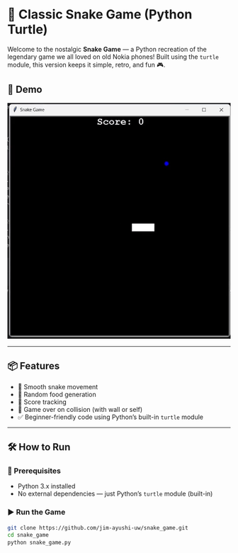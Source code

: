 # 🐍 Classic Snake Game (Python Turtle)

Welcome to the nostalgic **Snake Game** — a Python recreation of the legendary game we all loved on old Nokia phones! Built using the `turtle` module, this version keeps it simple, retro, and fun 🎮.

## 🔹 Demo

![Snake Game Demo](demo.gif)


---

## 📦 Features

- 🐍 Smooth snake movement  
- 🍎 Random food generation  
- 🧠 Score tracking  
- 🚫 Game over on collision (with wall or self)  
- ✅ Beginner-friendly code using Python’s built-in `turtle` module  

---

## 🛠️ How to Run

### 🔧 Prerequisites

- Python 3.x installed  
- No external dependencies — just Python’s `turtle` module (built-in)

### ▶️ Run the Game

```bash
git clone https://github.com/jim-ayushi-uw/snake_game.git
cd snake_game
python snake_game.py
